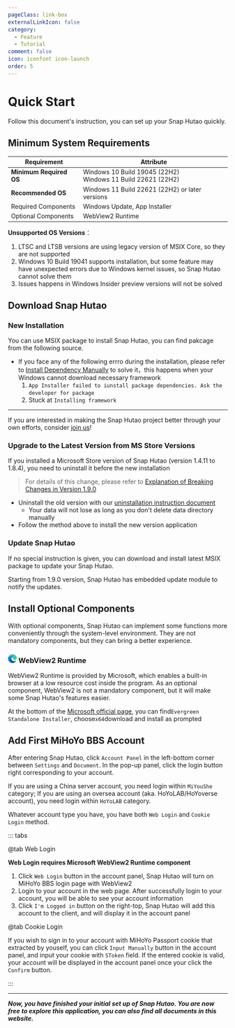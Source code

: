 ```yaml
---
pageClass: link-box
externalLinkIcon: false
category:
  - Feature
  - Tutorial
comment: false
icon: iconfont icon-launch
order: 5
---
```


# Quick Start

Follow this document's instruction, you can set up your Snap Hutao quickly.

## <HopeIcon icon="iconfont icon-windows" size="1.7rem" color="rgb(0, 168, 232)" /> Minimum System Requirements

| Requirement             | Attribute                                                        |
| ----------------------- | ---------------------------------------------------------------- |
| **Minimum Required OS** | Windows 10 Build 19045 (22H2)<br/> Windows 11 Build 22621 (22H2) |
| **Recommended OS**      | Windows 11 Build 22621 (22H2) or later versions                  |
| Required Components     | Windows Update, App Installer                                    |
| Optional Components     | WebView2 Runtime                                                 |

**Unsupported OS Versions**：

1. LTSC and LTSB versions are using legacy version of MSIX Core, so they are not supported
2. Windows 10 Build 19041 supports installation, but some feature may have unexpected errors due to Windows kernel issues,
   so Snap Hutao cannot solve them
3. Issues happens in Windows Insider preview versions will not be solved

## <HopeIcon icon="iconfont icon-cache" size="1.8rem" color="rgb(128, 161, 255)" /> Download Snap Hutao

### New Installation

You can use MSIX package to install Snap Hutao, you can find pakcage from the following source.

<div class="vp-card-container">
  <VPCard
    title="Join the Community"
    desc="We will manually upload package in the community after each update"
    logo="/images/202312/community.svg"
    link="community.html"
    background="rgba(242, 255, 28, 0.25)"
  />
  <VPCard
    title="Hutao Auto Download"
    desc="Automatically determine the best source for downloading"
    logo="https://img.alicdn.com/imgextra/i4/1797064093/O1CN01oaGvKE1g6dut0pICS_!!1797064093.png_.webp"
    link="https://api.snapgenshin.com/patch/hutao/download"
    background="rgba(253, 233, 233, 0.45)"
  />
  <VPCard
    title="GitHub"
    desc="We always release package first in Snap Hutao repository"
    logo="/images/202312/github-mark.svg"
    link="https://github.com/DGP-Studio/Snap.Hutao/releases/latest"
    background="rgba(155, 233, 168, 0.15)"
  />
  <VPCard
    title="Jihu GitLab"
    desc="Official China mirror of Snap Hutao repository"
    logo="/images/202312/jihulab.svg"
    link="https://jihulab.com/DGP-Studio/Snap.Hutao/-/releases"
    background="rgba(244, 125, 63, 0.15)"
  />
  <VPCard
    title="Snap.Hutao.Deployment"
    desc="Installer designed by DGP-Studio, will install missing required framework. Good for users failed MSIX installation"
    logo="/images/202312/DGP-v3.webp"
    link="https://api.snapgenshin.com/patch/hutao-deployment/download"
    background="rgba(88, 164, 255, 0.15)"
  />
</div>

- If you face any of the following errro during the installation, please refer to [Install Dependency Manually](advanced/dependency.md) to solve it，this happens when your Windows cannot download necessary framework
  1. `App Installer failed to iunstall package dependencies. Ask the developer for package`
  2. Stuck at `Installing framework`

---

If you are interested in making the Snap Hutao project better through your own efforts, consider [join us](development/join.md)!

### <HopeIcon icon="iconfont icon-refresh" size="1.5rem" color="rgb(127, 186, 0)" /> Upgrade to the Latest Version from MS Store Versions

If you installed a Microsoft Store version of Snap Hutao (version 1.4.11 to 1.8.4), you need to uninstall it before the new installation

> For details of this change, please refer to [Explanation of Breaking Changes in Version 1.9.0](blog/version-1-9-0-breaking-changes.md)

- Uninstall the old version with our [uninstallation instruction document](advanced/uninstall.html)
  - Your data will not lose as long as you don't delete data directory manually
- Follow the method above to install the new version application

### <HopeIcon icon="iconfont icon-update" size="1.5rem" color="rgb(255, 185, 0)" /> Update Snap Hutao

If no special instruction is given, you can download and install latest MSIX package to update your Snap Hutao.

Starting from 1.9.0 version, Snap Hutao has embedded update module to notify the updates.

## <HopeIcon icon="iconfont icon-expansion" size="1.7rem" color="rgb(7, 163, 161)" /> Install Optional Components

With optional components, Snap Hutao can implement some functions more conveniently through the system-level environment.
They are not mandatory components, but they can bring a better experience.

### <img src="/images/202312/MSEdge.webp" width="20" height="20"> WebView2 Runtime

WebView2 Runtime is provided by Microsoft, which enables a built-in browser at a low resource cost inside the program.
As an optional component, WebView2 is not a mandatory component, but it will make some Snap Hutao's features easier.

At the bottom of the [Microsoft official page](https://developer.microsoft.com/zh-cn/microsoft-edge/webview2/),
you can find`Evergreen Standalone Installer`, choose`x64`download and install as prompted

## <HopeIcon icon="iconfont icon-adduser" size="1.7rem" color="rgb(7, 163, 161)" /> Add First MiHoYo BBS Account

After entering Snap Hutao, click `Account Panel` in the left-bottom corner between `Settings` and `Document`. In the
pop-up panel, click the login button right corresponding to your account.

If you are using a China server account, you need login within `MiYouShe` category; If you are using an oversea account
(aka. HoYoLAB/HoYoverse account), you need login within `HoYoLAB` category.

Whatever account type you have, you have both `Web Login` and `Cookie Login` method.

::: tabs

@tab Web Login

**Web Login requires Microsoft WebView2 Runtime component**

1. Click `Web Login` button in the account panel, Snap Hutao will turn on MiHoYo BBS login page with WebView2
2. Login to your account in the web page. After successfully login to your account, you will be able to see your account information
3. Click `I'm Logged in` button on the right-top, Snap Hutao will add this account to the client, and will display it in the account panel

@tab Cookie Login

If you wish to sign in to your account with MiHoYo Passport cookie that extracted by youself, you can click `Input Manually`
button in the account panel, and input your cookie with `SToken` field. If the entered cookie is valid, your account will
be displayed in the account panel once your click the `Confirm` button.

:::

---

_**Now, you have finished your initial set up of Snap Hutao. You are now free to explore this application, you can also
find all documents in this website.**_
